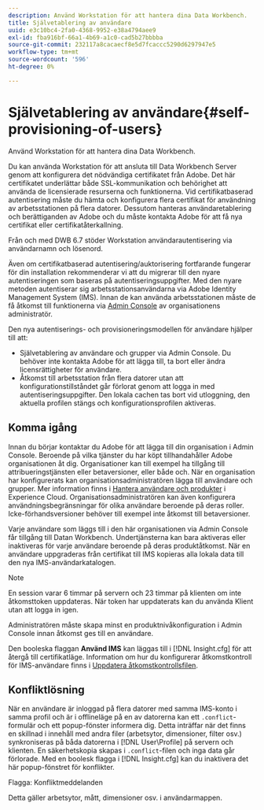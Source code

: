 ```yaml
---
description: Använd Workstation för att hantera dina Data Workbench.
title: Självetablering av användare
uuid: e3c10bc4-2fa0-4368-9952-e38a4794aee9
exl-id: fba916bf-66a1-4b69-a1c0-cad5b27bbbba
source-git-commit: 232117a8cacaecf8e5d7fcaccc5290d6297947e5
workflow-type: tm+mt
source-wordcount: '596'
ht-degree: 0%

---
```


# Självetablering av användare{#self-provisioning-of-users}

Använd Workstation för att hantera dina Data Workbench.

Du kan använda Workstation för att ansluta till Data Workbench Server genom att konfigurera det nödvändiga certifikatet från Adobe. Det här certifikatet underlättar både SSL-kommunikation och behörighet att använda de licensierade resurserna och funktionerna. Vid certifikatbaserad autentisering måste du hämta och konfigurera flera certifikat för användning av arbetsstationen på flera datorer. Dessutom hanteras användaretablering och berättiganden av Adobe och du måste kontakta Adobe för att få nya certifikat eller certifikatåterkallning.

Från och med DWB 6.7 stöder Workstation användarautentisering via användarnamn och lösenord.

Även om certifikatbaserad autentisering/auktorisering fortfarande fungerar för din installation rekommenderar vi att du migrerar till den nyare autentiseringen som baseras på autentiseringsuppgifter. Med den nyare metoden autentiserar sig arbetsstationsanvändarna via Adobe Identity Management System (IMS). Innan de kan använda arbetsstationen måste de få åtkomst till funktionerna via [Admin Console](https://experienceleague.adobe.com/docs/core-services/interface/manage-users-and-products/admin-getting-started.html) av organisationens administratör.

Den nya autentiserings- och provisioneringsmodellen för användare hjälper till att:

* Självetablering av användare och grupper via Admin Console. Du behöver inte kontakta Adobe för att lägga till, ta bort eller ändra licensrättigheter för användare.
* Åtkomst till arbetsstation från flera datorer utan att konfigurationstillståndet går förlorat genom att logga in med autentiseringsuppgifter. Den lokala cachen tas bort vid utloggning, den aktuella profilen stängs och konfigurationsprofilen aktiveras.

## Komma igång

Innan du börjar kontaktar du Adobe för att lägga till din organisation i Admin Console. Beroende på vilka tjänster du har köpt tillhandahåller Adobe organisationen åt dig. Organisationer kan till exempel ha tillgång till attribueringstjänsten eller betaversioner, eller både och. När en organisation har konfigurerats kan organisationsadministratören lägga till användare och grupper. Mer information finns i [Hantera användare och produkter](https://experienceleague.adobe.com/docs/core-services/interface/manage-users-and-products/admin-getting-started.html) i Experience Cloud. Organisationsadministratören kan även konfigurera användningsbegränsningar för olika användare beroende på deras roller. Icke-förhandsversioner behöver till exempel inte åtkomst till betaversioner.

Varje användare som läggs till i den här organisationen via Admin Console får tillgång till Datan Workbench. Undertjänsterna kan bara aktiveras eller inaktiveras för varje användare beroende på deras produktåtkomst. När en användare uppgraderas från certifikat till IMS kopieras alla lokala data till den nya IMS-användarkatalogen.

>[!NOTE]
>
>En session varar 6 timmar på servern och 23 timmar på klienten om inte åtkomsttoken uppdateras. När token har uppdaterats kan du använda Klient utan att logga in igen.

Administratören måste skapa minst en produktnivåkonfiguration i Admin Console innan åtkomst ges till en användare.

Den booleska flaggan **Använd IMS** kan läggas till i [!DNL Insight.cfg] för att återgå till certifikatläge. Information om hur du konfigurerar åtkomstkontroll för IMS-användare finns i [Uppdatera åtkomstkontrollsfilen](https://experienceleague.adobe.com/docs/data-workbench/using/server-admin-install/install-servers/insight-server-dpu/c-updt-accss-ctrl-file.html).

## Konfliktlösning

När en användare är inloggad på flera datorer med samma IMS-konto i samma profil och är i offlineläge på en av datorerna kan ett `.conflict`-formulär och ett popup-fönster informera dig. Detta inträffar när det finns en skillnad i innehåll med andra filer (arbetsytor, dimensioner, filter osv.) synkroniseras på båda datorerna i [!DNL User\Profile\] på servern och klienten. En säkerhetskopia skapas i `.conflict`-filen och inga data går förlorade. Med en boolesk flagga i [!DNL Insight.cfg] kan du inaktivera det här popup-fönstret för konflikter.

Flagga: Konfliktmeddelanden

Detta gäller arbetsytor, mått, dimensioner osv. i användarmappen.
